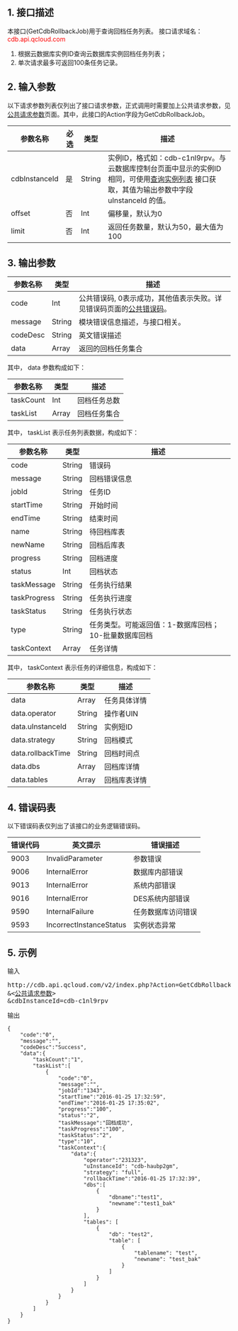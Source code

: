 ## 1. 接口描述
本接口(GetCdbRollbackJob)用于查询回档任务列表。
接口请求域名：<font style="color:red">cdb.api.qcloud.com</font>

1. 根据云数据库实例ID查询云数据库实例回档任务列表；
2. 单次请求最多可返回100条任务记录。

## 2. 输入参数
以下请求参数列表仅列出了接口请求参数，正式调用时需要加上公共请求参数，见<a href='/document/product/236/6921' title='公共请求参数'>公共请求参数</a>页面。其中，此接口的Action字段为GetCdbRollbackJob。

| 参数名称 | 必选  | 类型 | 描述 |
|---------|---------|---------|---------|
| cdbInstanceId | 是 | String | 实例ID，格式如：cdb-c1nl9rpv。与云数据库控制台页面中显示的实例ID相同，可使用[查询实例列表](/doc/api/253/1266) 接口获取，其值为输出参数中字段 uInstanceId 的值。 |
| offset | 否 | Int | 偏移量，默认为0|
| limit | 否 | Int | 返回任务数量，默认为50，最大值为100|

## 3. 输出参数
| 参数名称 | 类型 | 描述 |
|---------|---------|---------|
| code | Int | 公共错误码, 0表示成功，其他值表示失败。详见错误码页面的<a href='http://tcecqpoc.fsphere.cn/doc/api/372/%E9%94%99%E8%AF%AF%E7%A0%81#1.E3.80.81.E5.85.AC.E5.85.B1.E9.94.99.E8.AF.AF.E7.A0.81' title='公共错误码'>公共错误码</a>。|
| message | String | 模块错误信息描述，与接口相关。|
| codeDesc | String | 英文错误描述 |
| data | Array | 返回的回档任务集合 |

其中， data 参数构成如下：

| 参数名称 | 类型 | 描述 |
|---------|---------|---------|
| taskCount | Int | 回档任务总数 |
| taskList | Array | 回档任务集合 |

其中， taskList 表示任务列表数据，构成如下：

| 参数名称 | 类型 | 描述 |
|---------|---------|---------|
| code | String | 错误码 |
| message | String | 回档错误信息 |
| jobId | String | 任务ID |
| startTime | String | 开始时间 |
| endTime | String | 结束时间 |
| name | String | 待回档库表 |
| newName | String | 回档后库表 |
| progress | String | 回档进度 |
| status | Int | 回档状态 |
| taskMessage | String | 任务执行结果 |
| taskProgress | String | 任务执行进度 |
| taskStatus | String | 任务执行状态 |
| type | String | 任务类型。可能返回值：1-数据库回档；10-批量数据库回档 |
| taskContext | Array | 任务详情 |

其中， taskContext 表示任务的详细信息，构成如下：

| 参数名称 | 类型 | 描述 |
|---------|---------|---------|
| data | Array | 任务具体详情 |
| data.operator | String | 操作者UIN |
| data.uInstanceId | String | 实例短ID |
| data.strategy | String | 回档模式 |
| data.rollbackTime | String | 回档时间点 |
| data.dbs | Array | 回档库详情 |
| data.tables | Array | 回档库表详情 |


## 4. 错误码表
以下错误码表仅列出了该接口的业务逻辑错误码。

| 错误代码 | 英文提示 | 错误描述 |
|---------|---------|---------|
| 9003 | InvalidParameter | 参数错误 |
| 9006 | InternalError | 数据库内部错误 |
| 9013 | InternalError | 系统内部错误 |
| 9016 | InternalError | DES系统内部错误 |
| 9590 | InternalFailure | 任务数据库访问错误 |
| 9593 | IncorrectInstanceStatus | 实例状态异常 |


## 5. 示例
输入
<pre>
http://cdb.api.qcloud.com/v2/index.php?Action=GetCdbRollbackJob
&<<a href="/document/product/236/6921">公共请求参数</a>>
&cdbInstanceId=cdb-c1nl9rpv
</pre>

输出
```
{
    "code":"0",
    "message":"",
    "codeDesc":"Success",
    "data":{
        "taskCount":"1",
        "taskList":[
            {
                "code":"0",
                "message":"",
                "jobId":"1343",
                "startTime":"2016-01-25 17:32:59",
                "endTime":"2016-01-25 17:35:02",
                "progress":"100",
                "status":"2",
                "taskMessage":"回档成功",
                "taskProgress":"100",
                "taskStatus":"2",
                "type":"10",
                "taskContext":{
                    "data":{
                        "operator":"231323",
                        "uInstanceId": "cdb-haubp2gm",
                        "strategy": "full",
                        "rollbackTime":"2016-01-25 17:32:39",
                        "dbs":[
                            {
                                "dbname":"test1",
                                "newname":"test1_bak"
                            }
                        ],
                        "tables": [
                            {
                                "db": "test2",
                                "table": [
                                    {
                                        "tablename": "test",
                                        "newname": "test_bak"
                                    }
                                ]
                            }
                        ]
                    }
                }
            }
        ]
    }
}
```
